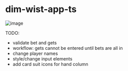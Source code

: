 # dim-wist-app-ts

![image](https://github.com/kasperis3/dim-wist-app-ts/assets/37469965/e212fa7a-21b0-4ecd-86fb-4743adcd8f43)

TODO:

- validate bet and gets
- workflow: gets cannot be entered until bets are all in
- change player names
- style/change input elements
- add card suit icons for hand column
